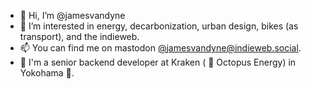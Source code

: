 - 👋 Hi, I’m @jamesvandyne
- 👀 I’m interested in energy, decarbonization, urban design, bikes (as transport), and the indieweb.
- 📫 You can find me on mastodon [@jamesvandyne@indieweb.social](https://indieweb.social/@jamesvandyne). 
- 🏢 I'm a senior backend developer at Kraken ( 🐙 Octopus Energy) in Yokohama 🗾.
